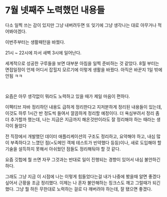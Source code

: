 # 7월 넷째주 노력했던 내용들

다소 일찍 쓰는 감이 있지만 그냥 내버려두면 또 잊기에 그냥 생각나는 대로 아무거나 적어봐야겠다.<br>

이번주부터는 생활패턴을 바꿨다.<br>

21시 \~ 22시에 자서 새벽 3시에 일어난다.<br>

세계적으로 성공한 구루들을 보면 대부분 아침을 일찍 준비하는 것 같았다. 8월 부터는 면접일정이 언제 어디서 잡힐지 모르기에 이렇게 생활을 바꿨다. 아직은 바꾼지 1일 밖에 안됨 ㅋㅋ<br>

<br>

요즘은 아무 생각없이 뭐라도 노력하고 있을 때가 제일 마음이 편하다.<br>

이펙티브 자바 정리하던 내용도 급하게 정리한다고 지저분하게 정리된 내용들이 있는데, 이것도 하루 1시간 반 정도씩 들여서 깔끔하게 정리할 예정이다. 더 욕심부려서 정리 좀 더 추가할까 했는데, 나는 지금은 지금까지 해온것만이라도 잘 정리해야 하는 때라는 생각이 들었다<br>

전 직장에서 개발했던 데이터 애플리케이션의 구조도 정리하고, 요약해야 하고, 내심 많이 부족하다고 느꼈던 점(=도메인 객체 테스트가 빈약했다 등등)이나, 새로 도입해야 할 기술을 설득하지 못해서 아쉬웠던 점들도 정리해둬야 할 것 같다. <br>

요즘 깃헙에 뭘 쓰면 자꾸 그것과는 반대로 일이 진행되는 경향이 있어서 내심 불안하긴 하다.<br>

그래도 그냥 지금 이 시점에 나는 이렇게 힘들었다는걸 내가 나중에 봤을때 알면 좋겠다 싶어서 근황을 조금 정리했다. 이제는 나 혼자 불안해하는 징크스도 깨고 그럴때가 되긴 했다. 그냥 뭘 하든 무한대로 노력하는 걸로 다 깨버려야 하는데, 잘 됐으면 좋겠다.<br>

<br>

